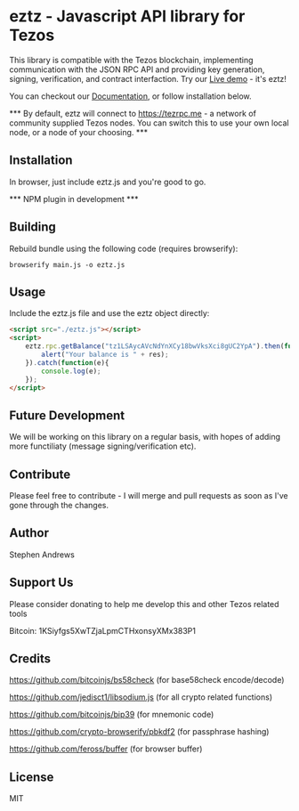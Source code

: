 # eztz - Javascript API library for Tezos
This library is compatible with the Tezos blockchain, implementing communication with the JSON RPC API and providing key generation, signing, verification, and contract interfaction. Try our [Live demo](https://stephenandrews.github.io/eztz/) - it's eztz!

You can checkout our [Documentation](https://github.com/stephenandrews/eztz/wiki/Documentation), or follow installation below.

*** By default, eztz will connect to https://tezrpc.me - a network of community supplied Tezos nodes. You can switch this to use your own local node, or a node of your choosing. ***

## Installation
In browser, just include eztz.js and you're good to go.

*** NPM plugin in development ***

## Building
Rebuild bundle using the following code (requires browserify):

```
browserify main.js -o eztz.js
```

## Usage
Include the eztz.js file and use the eztz object directly:
```html
<script src="./eztz.js"></script>
<script>
    eztz.rpc.getBalance("tz1LSAycAVcNdYnXCy18bwVksXci8gUC2YpA").then(function(res){
        alert("Your balance is " + res);
    }).catch(function(e){
        console.log(e);
    });
</script>
```
## Future Development
We will be working on this library on a regular basis, with hopes of adding more functiliaty (message signing/verification etc).

## Contribute
Please feel free to contribute - I will merge and pull requests as soon as I've gone through the changes.

## Author
Stephen Andrews

## Support Us
Please consider donating to help me develop this and other Tezos related tools

Bitcoin: 1KSiyfgs5XwTZjaLpmCTHxonsyXMx383P1

## Credits
https://github.com/bitcoinjs/bs58check (for base58check encode/decode)

https://github.com/jedisct1/libsodium.js (for all crypto related functions)

https://github.com/bitcoinjs/bip39 (for mnemonic code)

https://github.com/crypto-browserify/pbkdf2 (for passphrase hashing)

https://github.com/feross/buffer (for browser buffer)

## License
MIT
